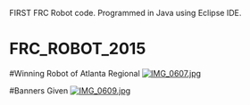 FIRST FRC Robot code. Programmed in Java using Eclipse IDE.
# FRC_ROBOT_2015

#Winning Robot of Atlanta Regional
[![IMG_0607.jpg](https://s9.postimg.org/a6nafg3nj/IMG_0607.jpg)](https://postimg.org/image/jefiw5apn/)

#Banners Given
[![IMG_0609.jpg](https://s19.postimg.org/7ea9j2rjn/IMG_0609.jpg)](https://postimg.org/image/axw78vu9b/)
